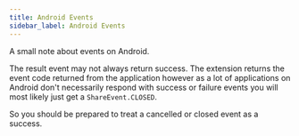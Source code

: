 ```yaml
---
title: Android Events
sidebar_label: Android Events
---
```


A small note about events on Android. 

The result event may not always return success. The extension returns the event code returned from the application however as a lot of applications on Android don't necessarily respond with success or failure events you will most likely just get a `ShareEvent.CLOSED`. 

So you should be prepared to treat a cancelled or closed event as a success.

